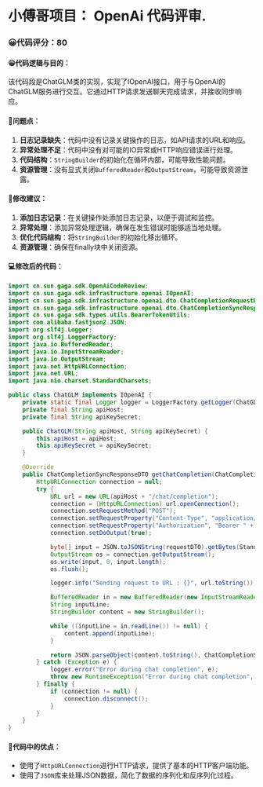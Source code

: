 # 小傅哥项目： OpenAi 代码评审.
### 😀代码评分：80
#### 😀代码逻辑与目的：
该代码段是ChatGLM类的实现，实现了IOpenAI接口，用于与OpenAI的ChatGLM服务进行交互。它通过HTTP请求发送聊天完成请求，并接收同步响应。

#### 🤔问题点：
1. **日志记录缺失**：代码中没有记录关键操作的日志，如API请求的URL和响应。
2. **异常处理不足**：代码中没有对可能的IO异常或HTTP响应错误进行处理。
3. **代码结构**：`StringBuilder`的初始化在循环内部，可能导致性能问题。
4. **资源管理**：没有显式关闭`BufferedReader`和`OutputStream`，可能导致资源泄露。

#### 🎯修改建议：
1. **添加日志记录**：在关键操作处添加日志记录，以便于调试和监控。
2. **异常处理**：添加异常处理逻辑，确保在发生错误时能够适当地处理。
3. **优化代码结构**：将`StringBuilder`的初始化移出循环。
4. **资源管理**：确保在finally块中关闭资源。

#### 💻修改后的代码：
```java
import cn.sun.gaga.sdk.OpenAiCodeReview;
import cn.sun.gaga.sdk.infrastructure.openai.IOpenAI;
import cn.sun.gaga.sdk.infrastructure.openai.dto.ChatCompletionRequestDTO;
import cn.sun.gaga.sdk.infrastructure.openai.dto.ChatCompletionSyncResponseDTO;
import cn.sun.gaga.sdk.types.utils.BearerTokenUtils;
import com.alibaba.fastjson2.JSON;
import org.slf4j.Logger;
import org.slf4j.LoggerFactory;
import java.io.BufferedReader;
import java.io.InputStreamReader;
import java.io.OutputStream;
import java.net.HttpURLConnection;
import java.net.URL;
import java.nio.charset.StandardCharsets;

public class ChatGLM implements IOpenAI {
    private static final Logger logger = LoggerFactory.getLogger(ChatGLM.class);
    private final String apiHost;
    private final String apiKeySecret;

    public ChatGLM(String apiHost, String apiKeySecret) {
        this.apiHost = apiHost;
        this.apiKeySecret = apiKeySecret;
    }

    @Override
    public ChatCompletionSyncResponseDTO getChatCompletion(ChatCompletionRequestDTO requestDTO) {
        HttpURLConnection connection = null;
        try {
            URL url = new URL(apiHost + "/chat/completion");
            connection = (HttpURLConnection) url.openConnection();
            connection.setRequestMethod("POST");
            connection.setRequestProperty("Content-Type", "application/json");
            connection.setRequestProperty("Authorization", "Bearer " + apiKeySecret);
            connection.setDoOutput(true);

            byte[] input = JSON.toJSONString(requestDTO).getBytes(StandardCharsets.UTF_8);
            OutputStream os = connection.getOutputStream();
            os.write(input, 0, input.length);
            os.flush();

            logger.info("Sending request to URL : {}", url.toString());

            BufferedReader in = new BufferedReader(new InputStreamReader(connection.getInputStream(), StandardCharsets.UTF_8));
            String inputLine;
            StringBuilder content = new StringBuilder();

            while ((inputLine = in.readLine()) != null) {
                content.append(inputLine);
            }

            return JSON.parseObject(content.toString(), ChatCompletionSyncResponseDTO.class);
        } catch (Exception e) {
            logger.error("Error during chat completion", e);
            throw new RuntimeException("Error during chat completion", e);
        } finally {
            if (connection != null) {
                connection.disconnect();
            }
        }
    }
}
```

#### 🌟代码中的优点：
- 使用了`HttpURLConnection`进行HTTP请求，提供了基本的HTTP客户端功能。
- 使用了`JSON`库来处理JSON数据，简化了数据的序列化和反序列化过程。